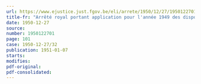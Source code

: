 ```yaml
---
url: https://www.ejustice.just.fgov.be/eli/arrete/1950/12/27/1950122701/justel
title-fr: "Arrêté royal portant application pour l'année 1949 des dispositions de l'arrêté du Régent du 17 décembre 1947 octroyant une indemnité de logement aux militaires de rang subalterne de la gendarmerie de la catégorie des mariés et assimilés non logés aux frais de l'Etat"
date: 1950-12-27
source:
number: 1950122701
page: 101
case: 1950-12-27/32
publication: 1951-01-07
starts:
modifies:
pdf-original:
pdf-consolidated:
---
```


